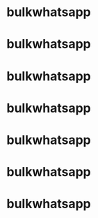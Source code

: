 # bulkwhatsapp
# bulkwhatsapp
# bulkwhatsapp
# bulkwhatsapp
# bulkwhatsapp
# bulkwhatsapp
# bulkwhatsapp
